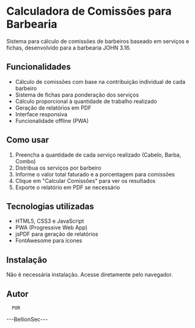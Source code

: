 # Calculadora de Comissões para Barbearia

Sistema para cálculo de comissões de barbeiros baseado em serviços e fichas, desenvolvido para a barbearia JOHN 3.16.

## Funcionalidades

- Cálculo de comissões com base na contribuição individual de cada barbeiro
- Sistema de fichas para ponderação dos serviços
- Cálculo proporcional à quantidade de trabalho realizado
- Geração de relatórios em PDF
- Interface responsiva
- Funcionalidade offline (PWA)

## Como usar

1. Preencha a quantidade de cada serviço realizado (Cabelo, Barba, Combo)
2. Distribua os serviços por barbeiro
3. Informe o valor total faturado e a porcentagem para comissões
4. Clique em "Calcular Comissões" para ver os resultados
5. Exporte o relatório em PDF se necessário

## Tecnologias utilizadas

- HTML5, CSS3 e JavaScript
- PWA (Progressive Web App)
- jsPDF para geração de relatórios
- FontAwesome para ícones

## Instalação

Não é necessária instalação. Acesse diretamente pelo navegador.

## Autor
      POR
---BellionSec---
